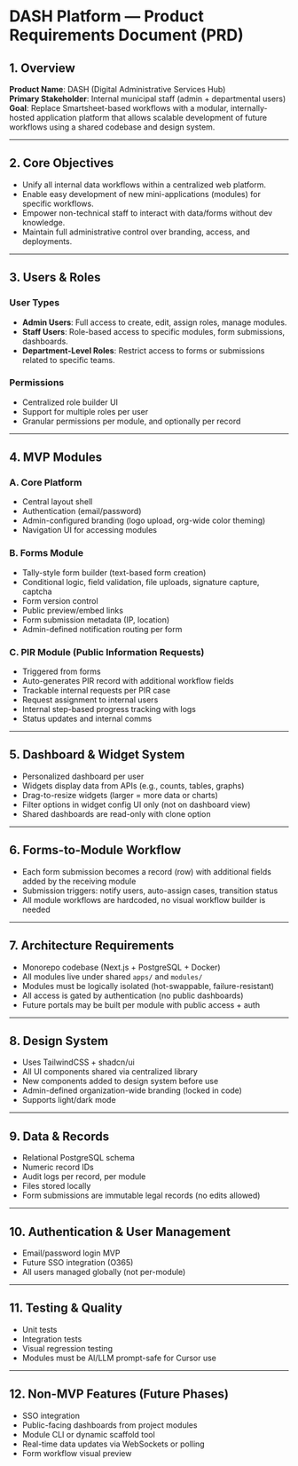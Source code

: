 # DASH Platform — Product Requirements Document (PRD)

## 1. Overview
**Product Name**: DASH (Digital Administrative Services Hub)  
**Primary Stakeholder**: Internal municipal staff (admin + departmental users)  
**Goal**: Replace Smartsheet-based workflows with a modular, internally-hosted application platform that allows scalable development of future workflows using a shared codebase and design system.

---

## 2. Core Objectives
- Unify all internal data workflows within a centralized web platform.
- Enable easy development of new mini-applications (modules) for specific workflows.
- Empower non-technical staff to interact with data/forms without dev knowledge.
- Maintain full administrative control over branding, access, and deployments.

---

## 3. Users & Roles

### User Types
- **Admin Users**: Full access to create, edit, assign roles, manage modules.
- **Staff Users**: Role-based access to specific modules, form submissions, dashboards.
- **Department-Level Roles**: Restrict access to forms or submissions related to specific teams.

### Permissions
- Centralized role builder UI
- Support for multiple roles per user
- Granular permissions per module, and optionally per record

---

## 4. MVP Modules

### A. Core Platform
- Central layout shell
- Authentication (email/password)
- Admin-configured branding (logo upload, org-wide color theming)
- Navigation UI for accessing modules

### B. Forms Module
- Tally-style form builder (text-based form creation)
- Conditional logic, field validation, file uploads, signature capture, captcha
- Form version control
- Public preview/embed links
- Form submission metadata (IP, location)
- Admin-defined notification routing per form

### C. PIR Module (Public Information Requests)
- Triggered from forms
- Auto-generates PIR record with additional workflow fields
- Trackable internal requests per PIR case
- Request assignment to internal users
- Internal step-based progress tracking with logs
- Status updates and internal comms

---

## 5. Dashboard & Widget System
- Personalized dashboard per user
- Widgets display data from APIs (e.g., counts, tables, graphs)
- Drag-to-resize widgets (larger = more data or charts)
- Filter options in widget config UI only (not on dashboard view)
- Shared dashboards are read-only with clone option

---

## 6. Forms-to-Module Workflow
- Each form submission becomes a record (row) with additional fields added by the receiving module
- Submission triggers: notify users, auto-assign cases, transition status
- All module workflows are hardcoded, no visual workflow builder is needed

---

## 7. Architecture Requirements
- Monorepo codebase (Next.js + PostgreSQL + Docker)
- All modules live under shared `apps/` and `modules/`
- Modules must be logically isolated (hot-swappable, failure-resistant)
- All access is gated by authentication (no public dashboards)
- Future portals may be built per module with public access + auth

---

## 8. Design System
- Uses TailwindCSS + shadcn/ui
- All UI components shared via centralized library
- New components added to design system before use
- Admin-defined organization-wide branding (locked in code)
- Supports light/dark mode

---

## 9. Data & Records
- Relational PostgreSQL schema
- Numeric record IDs
- Audit logs per record, per module
- Files stored locally
- Form submissions are immutable legal records (no edits allowed)

---

## 10. Authentication & User Management
- Email/password login MVP
- Future SSO integration (O365)
- All users managed globally (not per-module)

---

## 11. Testing & Quality
- Unit tests
- Integration tests
- Visual regression testing
- Modules must be AI/LLM prompt-safe for Cursor use

---

## 12. Non-MVP Features (Future Phases)
- SSO integration
- Public-facing dashboards from project modules
- Module CLI or dynamic scaffold tool
- Real-time data updates via WebSockets or polling
- Form workflow visual preview
